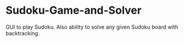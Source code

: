 # Sudoku-Game-and-Solver
GUI to play Sudoku. Also ability to solve any given Sudoku board with backtracking.
